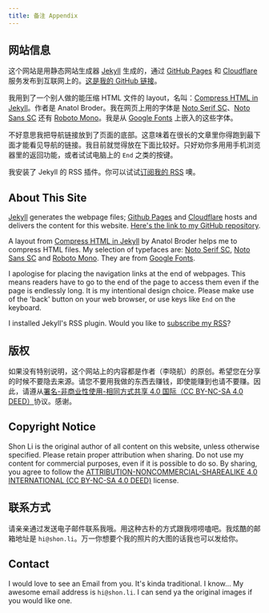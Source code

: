 ```yaml
---
title: 备注 Appendix
---
```

## 网站信息

这个网站是用静态网站生成器 [Jekyll](https://jekyllrb.com) 生成的，通过 [GitHub Pages](https://pages.github.com) 和 [Cloudflare](https://www.cloudflare.com/) 服务发布到互联网上的。[这是我的 GitHub 链接](https://github.com/shon-li/shon-li.github.io/)。

我用到了一个别人做的能压缩 HTML 文件的 layout，名叫：[Compress HTML in Jekyll](https://jch.penibelst.de/)。作者是 Anatol Broder。我在网页上用的字体是 [Noto Serif SC](https://fonts.google.com/noto/specimen/Noto+Serif+SC)、[Noto Sans SC](https://fonts.google.com/noto/specimen/Noto+Sans+SC) 还有 [Roboto Mono](https://fonts.google.com/specimen/Roboto+Mono)。我是从 [Google Fonts](https://fonts.google.com) 上嵌入的这些字体。

不好意思我把导航链接放到了页面的底部。这意味着在很长的文章里你得跑到最下面才能看见导航的链接。我目前就觉得放在下面比较好。只好劝你多用用手机浏览器里的返回功能，或者试试电脑上的 `End` 之类的按键。

我安装了 Jekyll 的 RSS 插件。你可以试试[订阅我的 RSS](https://shon.li/feed.xml) 噢。

## About This Site

[Jekyll](https://jekyllrb.com) generates the webpage files; [Github Pages](https://pages.github.com) and [Cloudflare](https://www.cloudflare.com/) hosts and delivers the content for this website. [Here\'s the link to my GitHub repository](https://github.com/shon-li/shon-li.github.io/).

A layout from [Compress HTML in Jekyll](https://jch.penibelst.de/) by Anatol Broder helps me to compress HTML files. My selection of typefaces are: [Noto Serif SC](https://fonts.google.com/noto/specimen/Noto+Serif+SC), [Noto Sans SC](https://fonts.google.com/noto/specimen/Noto+Sans+SC) and [Roboto Mono](https://fonts.google.com/specimen/Roboto+Mono). They are from [Google Fonts](https://fonts.google.com).

I apologise for placing the navigation links at the end of webpages. This means readers have to go to the end of the page to access them even if the page is endlessly long. It is my intentional design choice. Please make use of the \'back\' button on your web browser, or use keys like `End` on the keyboard.

I installed Jekyll\'s RSS plugin. Would you like to [subscribe my RSS](https://shon.li/feed.xml)?

## 版权

如果没有特别说明，这个网站上的内容都是作者（李晓航）的原创。希望您在分享的时候不要隐去来源。请您不要用我做的东西去赚钱，即使能赚到也请不要赚。因此，请遵从[署名-非商业性使用-相同方式共享 4.0 国际（CC BY-NC-SA 4.0 DEED）](https://creativecommons.org/licenses/by-nc-sa/4.0/deed.zh)协议。感谢。

## Copyright Notice

Shon Li is the original author of all content on this website, unless otherwise specified. Please retain proper attribution when sharing. Do not use my content for commercial purposes, even if it is possible to do so. By sharing, you agree to follow the [ATTRIBUTION-NONCOMMERCIAL-SHAREALIKE 4.0 INTERNATIONAL (CC BY-NC-SA 4.0 DEED)](https://creativecommons.org/licenses/by-nc-sa/4.0/) license.

## 联系方式

请亲亲通过发送电子邮件联系我哦。用这种古朴的方式跟我唠唠嗑吧。我炫酷的邮箱地址是 `hi@shon.li`。万一你想要个我的照片的大图的话我也可以发给你。

## Contact

I would love to see an Email from you. It\'s kinda traditional. I know\... My awesome email address is `hi@shon.li`. I can send ya the original images if you would like one.
